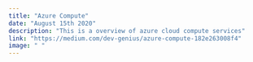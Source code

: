 ```yaml
---
title: "Azure Compute"
date: "August 15th 2020"
description: "This is a overview of azure cloud compute services"
link: "https://medium.com/dev-genius/azure-compute-182e263008f4"
image: " "
---
```

